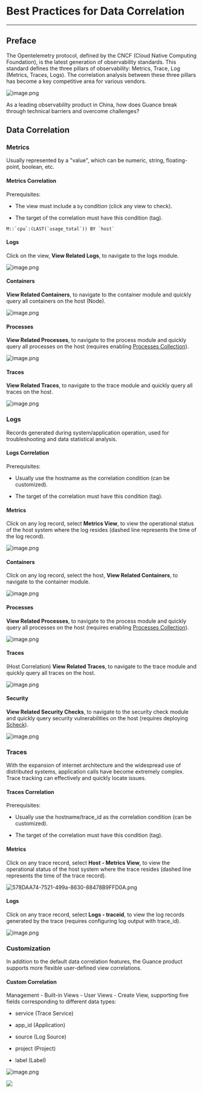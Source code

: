 # Best Practices for Data Correlation

---

## Preface

The Opentelemetry protocol, defined by the CNCF (Cloud Native Computing Foundation), is the latest generation of observability standards. This standard defines the three pillars of observability: Metrics, Trace, Log (Metrics, Traces, Logs). The correlation analysis between these three pillars has become a key competitive area for various vendors.

![image.png](../images/data-ship-14.png)

As a leading observability product in China, how does Guance break through technical barriers and overcome challenges?

## Data Correlation

### Metrics
Usually represented by a "value", which can be numeric, string, floating-point, boolean, etc.

#### Metrics Correlation

Prerequisites:

- The view must include a `by` condition (click any view to check).

- The target of the correlation must have this condition (tag).

```
M::`cpu`:(LAST(`usage_total`)) BY `host`
```

#### Logs
Click on the view, **View Related Logs**, to navigate to the logs module.

![image.png](../images/data-ship-1.png)

#### Containers

**View Related Containers**, to navigate to the container module and quickly query all containers on the host (Node).

![image.png](../images/data-ship-2.png)

#### Processes

**View Related Processes**, to navigate to the process module and quickly query all processes on the host (requires enabling [Processes Collection](/datakit/host_processes/)).

![image.png](../images/data-ship-3.png)

#### Traces

**View Related Traces**, to navigate to the trace module and quickly query all traces on the host.

![image.png](../images/data-ship-4.png)

### Logs

Records generated during system/application operation, used for troubleshooting and data statistical analysis.

#### Logs Correlation

Prerequisites:

- Usually use the hostname as the correlation condition (can be customized).

- The target of the correlation must have this condition (tag).

#### Metrics

Click on any log record, select **Metrics View**, to view the operational status of the host system where the log resides (dashed line represents the time of the log record).

![image.png](../images/data-ship-5.png)

#### Containers

Click on any log record, select the host, **View Related Containers**, to navigate to the container module.

![image.png](../images/data-ship-6.png)

#### Processes

**View Related Processes**, to navigate to the process module and quickly query all processes on the host (requires enabling [Processes Collection](/datakit/host_processes/)).

![image.png](../images/data-ship-7.png)

#### Traces

(Host Correlation) **View Related Traces**, to navigate to the trace module and quickly query all traces on the host.

![image.png](../images/data-ship-8.png)

#### Security

**View Related Security Checks**, to navigate to the security check module and quickly query security vulnerabilities on the host (requires deploying [Scheck](/datakit/sec-checker/)).

![image.png](../images/data-ship-9.png)

### Traces

With the expansion of internet architecture and the widespread use of distributed systems, application calls have become extremely complex. Trace tracking can effectively and quickly locate issues.

#### Traces Correlation

Prerequisites:

- Usually use the hostname/trace_id as the correlation condition (can be customized).

- The target of the correlation must have this condition (tag).

#### Metrics

Click on any trace record, select **Host - Metrics View**, to view the operational status of the host system where the trace resides (dashed line represents the time of the trace record).

![578DAA74-7521-499a-8630-88478B9FFD0A.png](../images/data-ship-10.png)

#### Logs

Click on any trace record, select **Logs - traceid**, to view the log records generated by the trace (requires configuring log output with trace_id).

![image.png](../images/data-ship-11.png)

### Customization

In addition to the default data correlation features, the Guance product supports more flexible user-defined view correlations.

#### Custom Correlation

Management - Built-in Views - User Views - Create View, supporting five fields corresponding to different data types:

- service (Trace Service)

- app_id (Application)

- source (Log Source)

- project (Project)

- label (Label)

![image.png](../images/data-ship-12.png)

![](../images/data-ship-13.png)